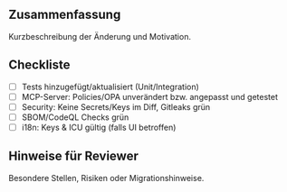 ## Zusammenfassung

Kurzbeschreibung der Änderung und Motivation.

## Checkliste

- [ ] Tests hinzugefügt/aktualisiert (Unit/Integration)
- [ ] MCP-Server: Policies/OPA unverändert bzw. angepasst und getestet
- [ ] Security: Keine Secrets/Keys im Diff, Gitleaks grün
- [ ] SBOM/CodeQL Checks grün
- [ ] i18n: Keys & ICU gültig (falls UI betroffen)

## Hinweise für Reviewer

Besondere Stellen, Risiken oder Migrationshinweise.
